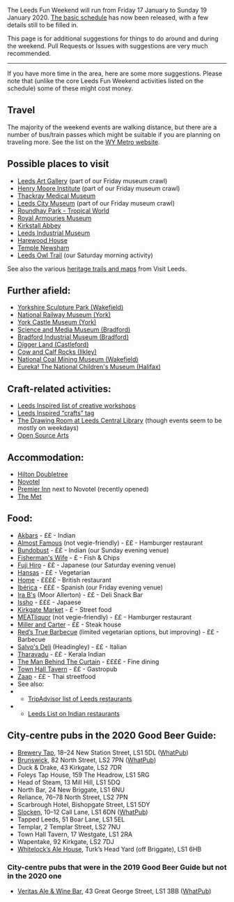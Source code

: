 The Leeds Fun Weekend will run from Friday 17 January to Sunday 19 January 2020.  [The basic schedule](http://www.earth.li/~kake/croydon/leeds-fun-weekend-2020.html) has now been released, with a few details still to be filled in.

This page is for additional suggestions for things to do around and during the weekend.  Pull Requests or Issues with suggestions are very much recommended.

---

If you have more time in the area, here are some more suggestions.  Please note that (unlike the core Leeds Fun Weekend activities listed on the schedule) some of these might cost money.

## Travel

The majority of the weekend events are walking distance, but there are a number of bus/train passes which might be suitable if you are planning on traveling more.  See the list on the [WY Metro website](https://ticketsandpasses.wymetro.com/day-weekend-family-or-group-tickets/day-weekend-family-or-group-ticket-prices/).

## Possible places to visit

* [Leeds Art Gallery](http://www.leeds.gov.uk/museumsandgalleries/Pages/Leeds-Art-Gallery.aspx) (part of our Friday museum crawl)
* [Henry Moore Institute](https://www.henry-moore.org/visit/henry-moore-institute) (part of our Friday museum crawl)
* [Thackray Medical Museum](http://www.thackraymedicalmuseum.co.uk/)
* [Leeds City Museum](http://www.leeds.gov.uk/museumsandgalleries/Pages/Leeds-City-Museum.aspx) (part of our Friday museum crawl)
* [Roundhay Park - Tropical World](http://www.roundhaypark.org.uk/tropical-world-leeds/)
* [Royal Armouries Museum](https://royalarmouries.org/visit-us/leeds)
* [Kirkstall Abbey](http://www.leeds.gov.uk/museumsandgalleries/Pages/Kirkstall-Abbey.aspx)
* [Leeds Industrial Museum](http://www.leeds.gov.uk/museumsandgalleries/Pages/armleymills.aspx)
* [Harewood House](http://harewood.org/)
* [Temple Newsham](http://www.leeds.gov.uk/museumsandgalleries/Pages/Temple-Newsam.aspx)
* [Leeds Owl Trail](http://www.leedsowltrail.com/) (our Saturday morning activity)

See also the various [heritage trails and maps](https://www.visitleeds.co.uk/maps-and-more/) from Visit Leeds.

## Further afield:

* [Yorkshire Sculpture Park (Wakefield)](https://ysp.org.uk/)
* [National Railway Museum (York)](http://www.nrm.org.uk/)
* [York Castle Museum (York)](https://www.yorkcastlemuseum.org.uk/)
* [Science and Media Museum (Bradford)](https://www.scienceandmediamuseum.org.uk/)
* [Bradford Industrial Museum (Bradford)](http://www.bradfordmuseums.org/venues/bradford-industrial-museum)
* [Digger Land (Castleford)](https://www.diggerland.com/)
* [Cow and Calf Rocks (Ilkley)](https://www.visitbradford.com/thedms.aspx?dms=3&venue=2182686)
* [National Coal Mining Museum (Wakefield)](https://www.ncm.org.uk/)
* [Eureka! The National Children's Museum (Halifax)](https://www.eureka.org.uk/)

## Craft-related activities:

* [Leeds Inspired list of creative workshops](https://www.leedsinspired.co.uk/creative-workshops-Leeds)
* [Leeds Inspired “crafts” tag](https://www.leedsinspired.co.uk/search?p=&wn=0&wt=3&ac=&df=&dt=&pg=&pp=2)
* [The Drawing Room at Leeds Central Library](https://www.leeds.gov.uk/leisure/libraries/music-and-art) (though events seem to be mostly on weekdays)
* [Open Source Arts](http://opensourcearts.co.uk/)

## Accommodation:

* [Hilton Doubletree](https://doubletree3.hilton.com/en/hotels/united-kingdom/doubletree-by-hilton-hotel-leeds-city-centre-LBACCDI/index.html)
* [Novotel](https://www.accorhotels.com/gb/hotel-3270-novotel-leeds-centre/index.shtml)
* [Premier Inn](https://www.premierinn.com/gb/en/hotels/england/west-yorkshire/leeds/leeds-city-centre-whitehall-road.html) next to Novotel (recently opened)
* [The Met](https://www.ihg.com/spnd/hotels/gb/en/leeds/leeks/hoteldetail)

## Food:

* [Akbars](https://www.akbars.co.uk/) - ££ - Indian
* [Almost Famous](http://www.almostfamousburgers.com/leeds.html) (not vegie-friendly) - ££ - Hamburger restaurant
* [Bundobust](http://bundobust.com/leeds/) - ££ - Indian (our Sunday evening venue)
* [Fisherman's Wife](https://thefishermanswife.co.uk/our-takeaways/) - £ - Fish & Chips
* [Fuji Hiro](https://merrioncentre.co.uk/units/fuji-hiro) - ££ - Japanese (our Saturday evening venue)
* [Hansas](http://hansasrestaurant.com/) - ££ - Vegetarian
* [Home](https://www.homeleeds.co.uk/) - ££££ - British restaurant
* [Ibérica](https://www.ibericarestaurants.com/restaurants/iberica-leeds/) - £££ - Spanish (our Friday evening venue)
* [Ira B's](http://www.ira-bs.co.uk/) (Moor Allerton) - ££ - Deli Snack Bar
* [Issho](https://www.issho-restaurant.com/) - £££ - Japaese
* [Kirkgate Market](https://www.leeds.gov.uk/leedsmarkets/street-food-at-kirkgate) - £ - Street food
* [MEATliquor](https://meatliquor.com/restaurant/meatliquor-leeds/) (not vegie-friendly) - ££ - Hamburger restaurant
* [Miller and Carter](https://www.millerandcarter.co.uk/restaurants/yorkshire-and-the-humber/millerandcarterleedslight) - ££ - Steak house
* [Red’s True Barbecue](https://truebarbecue.com/leeds/) (limited vegetarian options, but improving) - ££ - Barbecue
* [Salvo's Deli](https://salvos.co.uk/) (Headingley) - ££ - Italian
* [Tharavadu](http://www.tharavadurestaurants.com/) - ££ - Kerala Indian
* [The Man Behind The Curtain](https://themanbehindthecurtain.co.uk/) - ££££ - Fine dining
* [Town Hall Tavern](http://townhalltavernleeds.com/) - ££ - Gastropub
* [Zaap](https://zaapthai.co.uk/locations/leeds/) - ££ - Thai streetfood
* See also:
* * [TripAdvisor list of Leeds restaurants](https://www.tripadvisor.co.uk/Restaurants-g186411-Leeds_West_Yorkshire_England.html])
* * [Leeds List on Indian restaurants](https://leeds-list.com/food-and-drink/feast-on-curries-pakoras-and-bhajis-at-the-finest-indian-restaurants-in-leeds/)

## City-centre pubs in the 2020 Good Beer Guide:

* [Brewery Tap](https://brewerytapleeds.co.uk/), 18–24 New Station Street, LS1 5DL ([WhatPub](https://whatpub.com/pubs/LEE/15/brewery-tap-leeds))
* [Brunswick](https://www.thebrunswick.co.uk/), 82 North Street, LS2 7PN ([WhatPub](https://whatpub.com/pubs/LEE/607/brunswick-leeds))
* Duck & Drake, 43 Kirkgate, LS2 7DR
* Foleys Tap House, 159 The Headrow, LS1 5RG
* Head of Steam, 13 Mill Hill, LS1 5DQ
* North Bar, 24 New Briggate, LS1 6NU
* Reliance, 76–78 North Street, LS2 7PN
* Scarbrough Hotel, Bishopgate Street, LS1 5DY
* [Slocken](https://twitter.com/slockenleeds), 10–12 Call Lane, LS1 6DN ([WhatPub](https://whatpub.com/pubs/LEE/590/slocken-leeds))
* Tapped Leeds, 51 Boar Lane, LS1 5EL
* Templar, 2 Templar Street, LS2 7NU
* Town Hall Tavern, 17 Westgate, LS1 2RA
* Wapentake, 92 Kirkgate, LS2 7DJ
* [Whitelock’s Ale House](http://www.whitelocksleeds.com/), Turk’s Head Yard (off Briggate), LS1 6HB

### City-centre pubs that were in the 2019 Good Beer Guide but not in the 2020 one

* [Veritas Ale & Wine Bar](http://www.markettowntaverns.co.uk/pub-and-bar-finder/yorkshire/veritas/), 43 Great George Street, LS1 3BB ([WhatPub](https://whatpub.com/pubs/LEE/131/veritas-ale-wine-bar-leeds))
